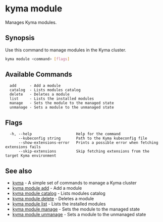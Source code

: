# kyma module

Manages Kyma modules.

## Synopsis

Use this command to manage modules in the Kyma cluster.

```bash
kyma module <command> [flags]
```

## Available Commands

```text
  add      - Add a module
  catalog  - Lists modules catalog
  delete   - Deletes a module
  list     - Lists the installed modules
  manage   - Sets the module to the managed state
  unmanage - Sets a module to the unmanaged state
```

## Flags

```text
  -h, --help                    Help for the command
      --kubeconfig string       Path to the Kyma kubeconfig file
      --show-extensions-error   Prints a possible error when fetching extensions fails
      --skip-extensions         Skip fetching extensions from the target Kyma environment
```

## See also

* [kyma](kyma.md)                                 - A simple set of commands to manage a Kyma cluster
* [kyma module add](kyma_module_add.md)           - Add a module
* [kyma module catalog](kyma_module_catalog.md)   - Lists modules catalog
* [kyma module delete](kyma_module_delete.md)     - Deletes a module
* [kyma module list](kyma_module_list.md)         - Lists the installed modules
* [kyma module manage](kyma_module_manage.md)     - Sets the module to the managed state
* [kyma module unmanage](kyma_module_unmanage.md) - Sets a module to the unmanaged state
